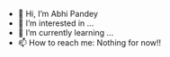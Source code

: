 - 👋 Hi, I’m Abhi Pandey
- 👀 I’m interested in ...
- 🌱 I’m currently learning ...
- 📫 How to reach me: Nothing for now!!

<!---
abhipandey-dr/abhipandey-dr is a ✨ special ✨ repository because its `README.md` (this file) appears on your GitHub profile.
You can click the Preview link to take a look at your changes.
--->
